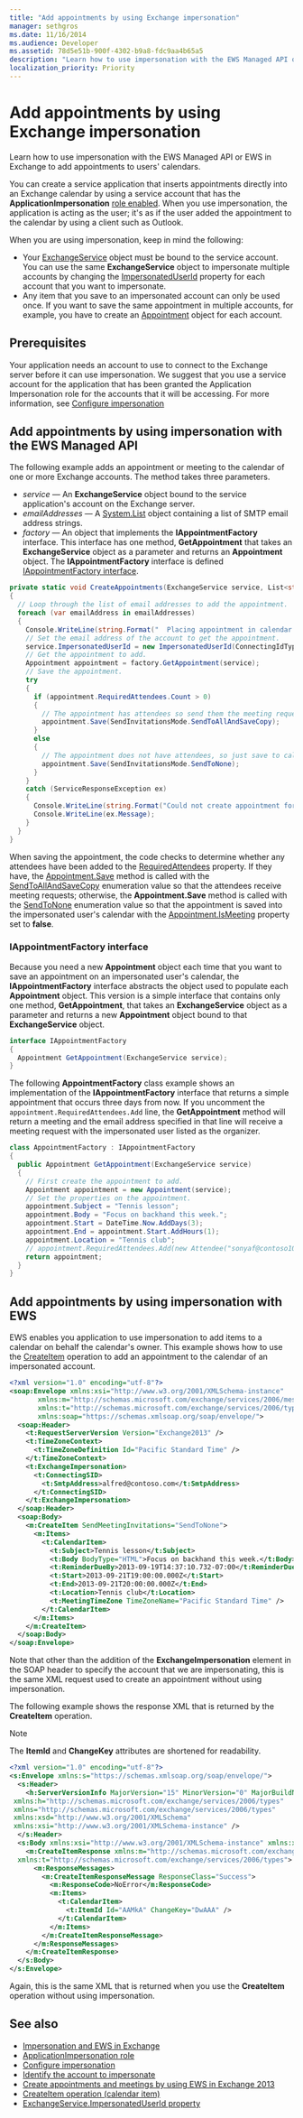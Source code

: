 ```yaml
---
title: "Add appointments by using Exchange impersonation"
manager: sethgros
ms.date: 11/16/2014
ms.audience: Developer
ms.assetid: 78d5e51b-900f-4302-b9a8-fdc9aa4b65a5
description: "Learn how to use impersonation with the EWS Managed API or EWS in Exchange to add appointments to users' calendars."
localization_priority: Priority
---
```


# Add appointments by using Exchange impersonation

Learn how to use impersonation with the EWS Managed API or EWS in Exchange to add appointments to users' calendars.
  
You can create a service application that inserts appointments directly into an Exchange calendar by using a service account that has the **ApplicationImpersonation** [role enabled](how-to-configure-impersonation.md). When you use impersonation, the application is acting as the user; it's as if the user added the appointment to the calendar by using a client such as Outlook.
  
When you are using impersonation, keep in mind the following:
  
- Your [ExchangeService](https://msdn.microsoft.com/library/microsoft.exchange.webservices.data.exchangeservice.aspx) object must be bound to the service account. You can use the same **ExchangeService** object to impersonate multiple accounts by changing the [ImpersonatedUserId](https://msdn.microsoft.com/library/microsoft.exchange.webservices.data.exchangeservice.impersonateduserid.aspx) property for each account that you want to impersonate.
- Any item that you save to an impersonated account can only be used once. If you want to save the same appointment in multiple accounts, for example, you have to create an [Appointment](https://msdn.microsoft.com/library/microsoft.exchange.webservices.data.appointment.aspx) object for each account.

## Prerequisites

Your application needs an account to use to connect to the Exchange server before it can use impersonation. We suggest that you use a service account for the application that has been granted the Application Impersonation role for the accounts that it will be accessing. For more information, see [Configure impersonation](how-to-configure-impersonation.md)
  
## Add appointments by using impersonation with the EWS Managed API

The following example adds an appointment or meeting to the calendar of one or more Exchange accounts. The method takes three parameters.
  
- _service_ — An **ExchangeService** object bound to the service application's account on the Exchange server.
- _emailAddresses_ — A [System.List](https://msdn.microsoft.com/library/6sh2ey19.aspx) object containing a list of SMTP email address strings.
- _factory_ — An object that implements the **IAppointmentFactory** interface. This interface has one method, **GetAppointment** that takes an **ExchangeService** object as a parameter and returns an **Appointment** object. The **IAppointmentFactory** interface is defined [IAppointmentFactory interface](#bk_IAppointmentFactory).

```cs
private static void CreateAppointments(ExchangeService service, List<string> emailAddresses, IAppointmentFactory factory)
{
  // Loop through the list of email addresses to add the appointment.
  foreach (var emailAddress in emailAddresses)
  {
    Console.WriteLine(string.Format("  Placing appointment in calendar for {0}.", emailAddress));
    // Set the email address of the account to get the appointment.
    service.ImpersonatedUserId = new ImpersonatedUserId(ConnectingIdType.SmtpAddress, emailAddress);
    // Get the appointment to add.
    Appointment appointment = factory.GetAppointment(service);
    // Save the appointment.
    try
    {
      if (appointment.RequiredAttendees.Count > 0)
      {
        // The appointment has attendees so send them the meeting request.
        appointment.Save(SendInvitationsMode.SendToAllAndSaveCopy);
      }
      else
      {
        // The appointment does not have attendees, so just save to calendar.
        appointment.Save(SendInvitationsMode.SendToNone);
      }
    }
    catch (ServiceResponseException ex)
    {
      Console.WriteLine(string.Format("Could not create appointment for {0}", emailAddress));
      Console.WriteLine(ex.Message);
    }
  }
}
```

When saving the appointment, the code checks to determine whether any attendees have been added to the [RequiredAttendees](https://msdn.microsoft.com/library/microsoft.exchange.webservices.data.appointment.requiredattendees.aspx) property. If they have, the [Appointment.Save](https://msdn.microsoft.com/library/dd635394.aspx) method is called with the [SendToAllAndSaveCopy](https://msdn.microsoft.com/library/microsoft.exchange.webservices.data.sendinvitationsmode.aspx) enumeration value so that the attendees receive meeting requests; otherwise, the **Appointment.Save** method is called with the [SendToNone](https://msdn.microsoft.com/library/microsoft.exchange.webservices.data.sendinvitationsmode.aspx) enumeration value so that the appointment is saved into the impersonated user's calendar with the [Appointment.IsMeeting](https://msdn.microsoft.com/library/microsoft.exchange.webservices.data.appointment.ismeeting.aspx) property set to **false**.
  
### IAppointmentFactory interface

<a name="bk_IAppointmentFactory"> </a>

Because you need a new **Appointment** object each time that you want to save an appointment on an impersonated user's calendar, the **IAppointmentFactory** interface abstracts the object used to populate each **Appointment** object. This version is a simple interface that contains only one method, **GetAppointment**, that takes an **ExchangeService** object as a parameter and returns a new **Appointment** object bound to that **ExchangeService** object.
  
```cs
interface IAppointmentFactory
{
  Appointment GetAppointment(ExchangeService service);
}
```

The following **AppointmentFactory** class example shows an implementation of the **IAppointmentFactory** interface that returns a simple appointment that occurs three days from now. If you uncomment the `appointment.RequiredAttendees.Add` line, the **GetAppointment** method will return a meeting and the email address specified in that line will receive a meeting request with the impersonated user listed as the organizer.
  
```cs
class AppointmentFactory : IAppointmentFactory
{
  public Appointment GetAppointment(ExchangeService service)
  {
    // First create the appointment to add.
    Appointment appointment = new Appointment(service);
    // Set the properties on the appointment.
    appointment.Subject = "Tennis lesson";
    appointment.Body = "Focus on backhand this week.";
    appointment.Start = DateTime.Now.AddDays(3);
    appointment.End = appointment.Start.AddHours(1);
    appointment.Location = "Tennis club";
    // appointment.RequiredAttendees.Add(new Attendee("sonyaf@contoso1000.onmicrosoft.com"));
    return appointment;
  }
}

```

## Add appointments by using impersonation with EWS

EWS enables you application to use impersonation to add items to a calendar on behalf the calendar's owner. This example shows how to use the [CreateItem](https://msdn.microsoft.com/library/aa4a7c94-f668-4bd2-8079-c855f6ab17e1%28Office.15%29.aspx) operation to add an appointment to the calendar of an impersonated account.
  
```XML
<?xml version="1.0" encoding="utf-8"?>
<soap:Envelope xmlns:xsi="http://www.w3.org/2001/XMLSchema-instance" 
       xmlns:m="http://schemas.microsoft.com/exchange/services/2006/messages" 
       xmlns:t="http://schemas.microsoft.com/exchange/services/2006/types" 
       xmlns:soap="https://schemas.xmlsoap.org/soap/envelope/">
  <soap:Header>
    <t:RequestServerVersion Version="Exchange2013" />
    <t:TimeZoneContext>
      <t:TimeZoneDefinition Id="Pacific Standard Time" />
    </t:TimeZoneContext>
    <t:ExchangeImpersonation>
      <t:ConnectingSID>
        <t:SmtpAddress>alfred@contoso.com</t:SmtpAddress>
      </t:ConnectingSID>
    </t:ExchangeImpersonation>
  </soap:Header>
  <soap:Body>
    <m:CreateItem SendMeetingInvitations="SendToNone">
      <m:Items>
        <t:CalendarItem>
          <t:Subject>Tennis lesson</t:Subject>
          <t:Body BodyType="HTML">Focus on backhand this week.</t:Body>
          <t:ReminderDueBy>2013-09-19T14:37:10.732-07:00</t:ReminderDueBy>
          <t:Start>2013-09-21T19:00:00.000Z</t:Start>
          <t:End>2013-09-21T20:00:00.000Z</t:End>
          <t:Location>Tennis club</t:Location>
          <t:MeetingTimeZone TimeZoneName="Pacific Standard Time" />
        </t:CalendarItem>
      </m:Items>
    </m:CreateItem>
  </soap:Body>
</soap:Envelope>
```

Note that other than the addition of the **ExchangeImpersonation** element in the SOAP header to specify the account that we are impersonating, this is the same XML request used to create an appointment without using impersonation.
  
The following example shows the response XML that is returned by the **CreateItem** operation.
  
> [!NOTE]
> The **ItemId** and **ChangeKey** attributes are shortened for readability.
  
```XML
<?xml version="1.0" encoding="utf-8"?>
<s:Envelope xmlns:s="https://schemas.xmlsoap.org/soap/envelope/">
  <s:Header>
    <h:ServerVersionInfo MajorVersion="15" MinorVersion="0" MajorBuildNumber="775" MinorBuildNumber="7" Version="V2_4" 
 xmlns:h="http://schemas.microsoft.com/exchange/services/2006/types" 
 xmlns="http://schemas.microsoft.com/exchange/services/2006/types" 
 xmlns:xsd="http://www.w3.org/2001/XMLSchema" 
 xmlns:xsi="http://www.w3.org/2001/XMLSchema-instance" />
  </s:Header>
  <s:Body xmlns:xsi="http://www.w3.org/2001/XMLSchema-instance" xmlns:xsd="http://www.w3.org/2001/XMLSchema">
    <m:CreateItemResponse xmlns:m="http://schemas.microsoft.com/exchange/services/2006/messages" 
  xmlns:t="http://schemas.microsoft.com/exchange/services/2006/types">
      <m:ResponseMessages>
        <m:CreateItemResponseMessage ResponseClass="Success">
          <m:ResponseCode>NoError</m:ResponseCode>
          <m:Items>
            <t:CalendarItem>
              <t:ItemId Id="AAMkA" ChangeKey="DwAAA" />
            </t:CalendarItem>
          </m:Items>
        </m:CreateItemResponseMessage>
      </m:ResponseMessages>
    </m:CreateItemResponse>
  </s:Body>
</s:Envelope>

```

Again, this is the same XML that is returned when you use the **CreateItem** operation without using impersonation.
  
## See also

- [Impersonation and EWS in Exchange](impersonation-and-ews-in-exchange.md)
- [ApplicationImpersonation role](https://technet.microsoft.com/library/dd776119%28v=exchg.150%29.aspx)
- [Configure impersonation](how-to-configure-impersonation.md)
- [Identify the account to impersonate](how-to-identify-the-account-to-impersonate.md)
- [Create appointments and meetings by using EWS in Exchange 2013](how-to-create-appointments-and-meetings-by-using-ews-in-exchange-2013.md)
- [CreateItem operation (calendar item)](../web-service-reference/createitem-operation-calendar-item.md)
- [ExchangeService.ImpersonatedUserId property](/dotnet/api/microsoft.exchange.webservices.data.exchangeservice.impersonateduserid?view=exchange-ews-api)
